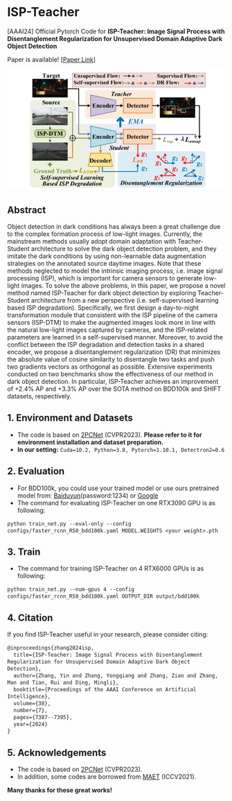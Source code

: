 # ISP-Teacher
[AAAI24] Official Pytorch Code for **ISP-Teacher: Image Signal Process with Disentanglement Regularization for Unsupervised Domain Adaptive Dark Object Detection**

Paper is available! [[Paper Link](https://ojs.aaai.org/index.php/AAAI/article/view/28569)]

![image text](https://github.com/zhangyin1996/ISP-Teacher/blob/main/pipeline.png "Pipeline")

## Abstract
Object detection in dark conditions has always been a great challenge due to the complex formation process of low-light images. Currently, the mainstream methods usually adopt domain adaptation with Teacher-Student architecture to solve the dark object detection problem, and they imitate the dark conditions by using non-learnable data augmentation strategies on the annotated source daytime images. Note that these methods neglected to model the intrinsic imaging process, i.e. image signal processing (ISP), which is important for camera sensors to generate low-light images. To solve the above problems, in this paper, we propose a novel method named ISP-Teacher for dark object detection by exploring Teacher-Student architecture from a new perspective (i.e. self-supervised learning based ISP degradation). Specifically, we first design a day-to-night transformation module that consistent with the ISP pipeline of the camera sensors (ISP-DTM) to make the augmented images look more in line with the natural low-light images captured by cameras, and the ISP-related parameters are learned in a self-supervised manner. Moreover, to avoid the conflict between the ISP degradation and detection tasks in a shared encoder, we propose a disentanglement regularization (DR) that minimizes the absolute value of cosine similarity to disentangle two tasks and push two gradients vectors as orthogonal as possible. Extensive experiments conducted on two benchmarks show the effectiveness of our method in dark object detection. In particular, ISP-Teacher achieves an improvement of +2.4% AP and +3.3% AP over the SOTA method on BDD100k and SHIFT datasets, respectively.

## 1. Environment and Datasets
+ The code is based on [2PCNet](https://github.com/mecarill/2pcnet) (CVPR2023). **Please refer to it for environment installation and dataset preparation.** 
+ **In our setting:** 
`Cuda=10.2, Python=3.8, Pytorch=1.10.1, Detectron2=0.6`

## 2. Evaluation
+ For BDD100k, you could use your trained model or use ours pretrained model from: [Baiduyun](https://pan.baidu.com/s/1vYYKX9BdlQIHY-Y7E9n5nA?pwd=1234)(password:1234) or [Google](https://drive.google.com/file/d/1qCXQkiJ3fAHtmKi6U0CnXTzgiGKRfxIC/view?usp=drive_link)
+ The command for evaluating ISP-Teacher on one RTX3090 GPU is as following:
```
python train_net.py --eval-only --config configs/faster_rcnn_R50_bdd100k.yaml MODEL.WEIGHTS <your weight>.pth
```

## 3. Train
+ The command for training ISP-Teacher on 4 RTX6000 GPUs is as following:
```
python train_net.py --num-gpus 4 --config configs/faster_rcnn_R50_bdd100k.yaml OUTPUT_DIR output/bdd100k
```

## 4. Citation
If you find ISP-Teacher useful in your research, please consider citing:
```
@inproceedings{zhang2024isp,
  title={ISP-Teacher: Image Signal Process with Disentanglement Regularization for Unsupervised Domain Adaptive Dark Object Detection},
  author={Zhang, Yin and Zhang, Yongqiang and Zhang, Zian and Zhang, Man and Tian, Rui and Ding, Mingli},
  booktitle={Proceedings of the AAAI Conference on Artificial Intelligence},
  volume={38},
  number={7},
  pages={7387--7395},
  year={2024}
}
```
## 5. Acknowledgements
+ The code is based on [2PCNet](https://github.com/mecarill/2pcnet) (CVPR2023).
+ In addition, some codes are borrowed from [MAET](https://github.com/cuiziteng/ICCV_MAET) (ICCV2021).

**Many thanks for these great works!**


